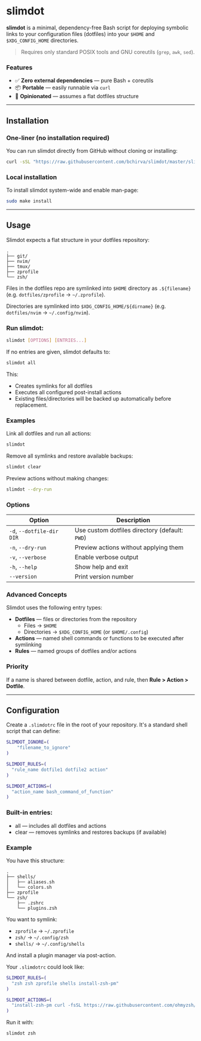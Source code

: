 # slimdot

**slimdot** is a minimal, dependency-free Bash script for deploying symbolic links to your configuration files (dotfiles) into your `$HOME` and `$XDG_CONFIG_HOME` directories.

> Requires only standard POSIX tools and GNU coreutils (`grep`, `awk`, `sed`).

### Features
- ✅ **Zero external dependencies** — pure Bash + coreutils
- 📦 **Portable** — easily runnable via `curl`
- 🧩 **Opinionated** — assumes a flat dotfiles structure

---

## Installation

### One-liner (no installation required)

You can run slimdot directly from GitHub without cloning or installing:

```bash
curl -sSL "https://raw.githubusercontent.com/bchirva/slimdot/master/slimdot" | bash -s 
```

### Local installation
To install slimdot system-wide and enable man-page:

```bash
sudo make install
```

---

## Usage

Slimdot expects a flat structure in your dotfiles repository:
```plain
.
├── git/
├── nvim/
├── tmux/
├── zprofile
└── zsh/
```

Files in the dotfiles repo are symlinked into `$HOME` directory as `.${filename}` (e.g. `dotfiles/zprofile` -> `~/.zprofile`).

Directories are symlinked into `$XDG_CONFIG_HOME/${dirname}` (e.g. `dotfiles/nvim` -> `~/.config/nvim`).

### Run slimdot:

```bash
slimdot [OPTIONS] [ENTRIES...]
```

If no entries are given, slimdot defaults to:

```bash
slimdot all
```

This:
* Creates symlinks for all dotfiles
* Executes all configured post-install actions
* Existing files/directories will be backed up automatically before replacement.

### Examples

Link all dotfiles and run all actions:
```bash
slimdot
```

Remove all symlinks and restore available backups:
```bash
slimdot clear
```

Preview actions without making changes:
```bash
slimdot --dry-run
```

### Options

| Option                    | Description                                    |
| ------------------------- | ---------------------------------------------- |
| `-d`, `--dotfile-dir DIR` | Use custom dotfiles directory (default: `PWD`) |
| `-n`, `--dry-run`         | Preview actions without applying them          |
| `-v`, `--verbose`         | Enable verbose output                          |
| `-h`, `--help`            | Show help and exit                             |
| `--version`               | Print version number                           |


### Advanced Concepts

Slimdot uses the following entry types:

* **Dotfiles** — files or directories from the repository
    * Files -> `$HOME`
    * Directories -> `$XDG_CONFIG_HOME` (or `$HOME/.config`)
* **Actions** — named shell commands or functions to be executed after symlinking
* **Rules** — named groups of dotfiles and/or actions

### Priority

If a name is shared between dotfile, action, and rule, then **Rule > Action > Dotfile**.

---

## Configuration

Create a `.slimdotrc` file in the root of your repository. It's a standard shell script that can define:

```bash
SLIMDOT_IGNORE=(
    "filename_to_ignore"
)

SLIMDOT_RULES=(
  "rule_name dotfile1 dotfile2 action"
)

SLIMDOT_ACTIONS=(
  "action_name bash_command_of_function"
)
```

### Built-in entries:
* all — includes all dotfiles and actions
* clear — removes symlinks and restores backups (if available)


### Example

You have this structure:

```
.
├── shells/
│   ├── aliases.sh
│   └── colors.sh
├── zprofile
└── zsh/
    ├── .zshrc
    └── plugins.zsh
```

You want to symlink:
* `zprofile` -> `~/.zprofile`
* `zsh/` -> `~/.config/zsh`
* `shells/` -> `~/.config/shells`

And install a plugin manager via post-action.

Your `.slimdotrc` could look like:

```bash
SLIMDOT_RULES=(
  "zsh zsh zprofile shells install-zsh-pm"
)

SLIMDOT_ACTIONS=(
  "install-zsh-pm curl -fsSL https://raw.githubusercontent.com/ohmyzsh/ohmyzsh/master/tools/install.sh | bash -s"
)
```

Run it with:
```bash
slimdot zsh
```

